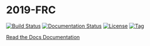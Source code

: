 # 2019-FRC 

[![Build Status](https://travis-ci.org/frc3197/2019-FRC.svg)](https://travis-ci.org/frc3197/2019-FRC) [![Documentation Status](https://readthedocs.org/projects/2019-frc/badge/)](https://2019-frc.readthedocs.io/) [![License](https://img.shields.io/github/license/frc3197/2019-FRC.svg)](https://opensource.org/licenses/MIT) [![Tag](https://img.shields.io/github/tag/frc3197/2019-FRC.svg)](https://github.com/frc3197/2019-FRC/tags) 

[Read the Docs Documentation](https://2019-frc.readthedocs.io/en/documentation/)
